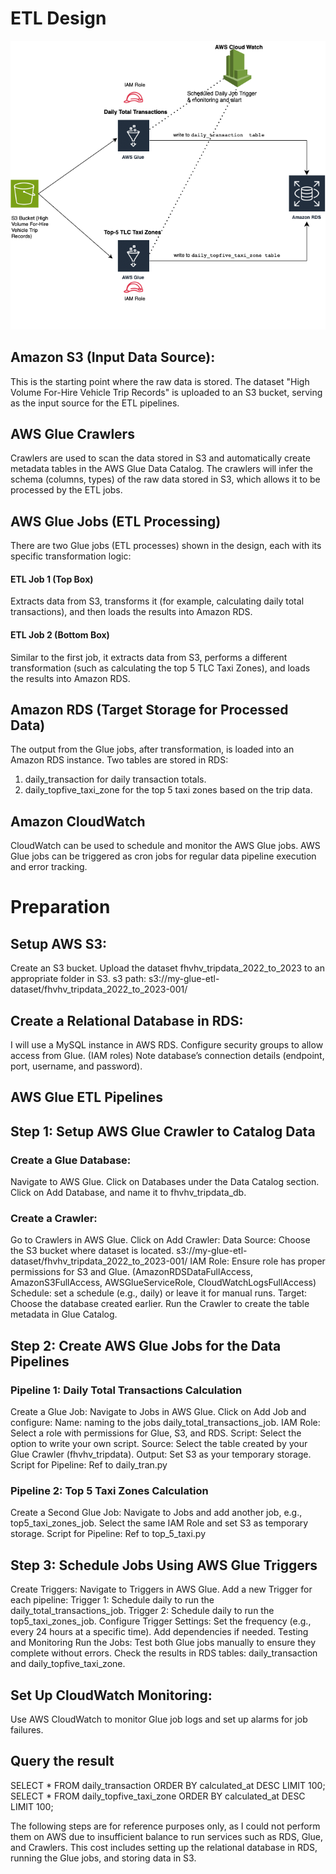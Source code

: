 # ETL Design
![alt text](<ETL Design.png>)

## Amazon S3 (Input Data Source):
This is the starting point where the raw data is stored.
The dataset "High Volume For-Hire Vehicle Trip Records" is uploaded to an S3 bucket, serving as the input source for the ETL pipelines.


## AWS Glue Crawlers
Crawlers are used to scan the data stored in S3 and automatically create metadata tables in the AWS Glue Data Catalog.
The crawlers will infer the schema (columns, types) of the raw data stored in S3, which allows it to be processed by the ETL jobs.


## AWS Glue Jobs (ETL Processing)
There are two Glue jobs (ETL processes) shown in the design, each with its specific transformation logic:
#### ETL Job 1 (Top Box)
Extracts data from S3, transforms it (for example, calculating daily total transactions), and then loads the results into Amazon RDS.

#### ETL Job 2 (Bottom Box)
Similar to the first job, it extracts data from S3, performs a different transformation (such as calculating the top 5 TLC Taxi Zones), and loads the results into Amazon RDS.


## Amazon RDS (Target Storage for Processed Data)
The output from the Glue jobs, after transformation, is loaded into an Amazon RDS instance.
Two tables are stored in RDS:
1. daily_transaction for daily transaction totals.
2. daily_topfive_taxi_zone for the top 5 taxi zones based on the trip data.

## Amazon CloudWatch
CloudWatch can be used to schedule and monitor the AWS Glue jobs.
AWS Glue jobs can be triggered as cron jobs for regular data pipeline execution and error tracking.



# Preparation
## Setup AWS S3:
Create an S3 bucket.
Upload the dataset fhvhv_tripdata_2022_to_2023 to an appropriate folder in S3.
s3 path: s3://my-glue-etl-dataset/fhvhv_tripdata_2022_to_2023-001/


## Create a Relational Database in RDS:
I will use a MySQL instance in AWS RDS.
Configure security groups to allow access from Glue. (IAM roles)
Note database’s connection details (endpoint, port, username, and password).

## AWS Glue ETL Pipelines
## Step 1: Setup AWS Glue Crawler to Catalog Data
### Create a Glue Database:
 Navigate to AWS Glue.
 Click on Databases under the Data Catalog section.
 Click on Add Database, and name it to fhvhv_tripdata_db.

### Create a Crawler:
 Go to Crawlers in AWS Glue.
 Click on Add Crawler:
 Data Source: Choose the S3 bucket where dataset is located. s3://my-glue-etl-dataset/fhvhv_tripdata_2022_to_2023-001/
 IAM Role: Ensure role has proper permissions for S3 and Glue. (AmazonRDSDataFullAccess, AmazonS3FullAccess, AWSGlueServiceRole, CloudWatchLogsFullAccess)
 Schedule: set a schedule (e.g., daily) or leave it for manual runs.
 Target: Choose the database created earlier. 
 Run the Crawler to create the table metadata in Glue Catalog.

 
## Step 2: Create AWS Glue Jobs for the Data Pipelines
### Pipeline 1: Daily Total Transactions Calculation
Create a Glue Job:
Navigate to Jobs in AWS Glue.
Click on Add Job and configure:
Name: naming to the jobs daily_total_transactions_job.
IAM Role: Select a role with permissions for Glue, S3, and RDS.
Script: Select the option to write your own script.
Source: Select the table created by your Glue Crawler (fhvhv_tripdata).
Output: Set S3 as your temporary storage.
Script for Pipeline:
Ref to daily_tran.py

### Pipeline 2: Top 5 Taxi Zones Calculation
Create a Second Glue Job:
Navigate to Jobs and add another job, e.g., top5_taxi_zones_job.
Select the same IAM Role and set S3 as temporary storage.
Script for Pipeline:
Ref to top_5_taxi.py

## Step 3: Schedule Jobs Using AWS Glue Triggers
Create Triggers:
Navigate to Triggers in AWS Glue.
Add a new Trigger for each pipeline:
Trigger 1: Schedule daily to run the daily_total_transactions_job.
Trigger 2: Schedule daily to run the top5_taxi_zones_job.
Configure Trigger Settings:
Set the frequency (e.g., every 24 hours at a specific time).
Add dependencies if needed.
Testing and Monitoring
Run the Jobs:
Test both Glue jobs manually to ensure they complete without errors.
Check the results in RDS tables: daily_transaction and daily_topfive_taxi_zone.

## Set Up CloudWatch Monitoring:
Use AWS CloudWatch to monitor Glue job logs and set up alarms for job failures.

## Query the result 
SELECT * FROM daily_transaction ORDER BY calculated_at DESC LIMIT 100;
SELECT * FROM daily_topfive_taxi_zone ORDER BY calculated_at DESC LIMIT 100;


The following steps are for reference purposes only, as I could not perform them on AWS due to insufficient balance to run services such as RDS, Glue, and Crawlers. This cost includes setting up the relational database in RDS, running the Glue jobs, and storing data in S3. 